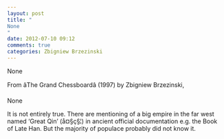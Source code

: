 ```yaml
---
layout: post
title: "
None
"
date: 2012-07-10 09:12
comments: true
categories: Zbigniew Brzezinski
---
```


None


From âThe Grand Chessboardâ (1997) by Zbigniew Brzezinski,


None


It is not entirely true. There are mentioning of a big empire in the far west named ‘Great Qin’ (å¤§ç§¦) in ancient official documentation e.g. the Book of Late Han. But the majority of populace probably did not know it.

